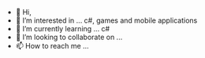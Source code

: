 - 👋 Hi,
- 👀 I’m interested in ... c#, games and mobile applications 
- 🌱 I’m currently learning ... c#
- 💞️ I’m looking to collaborate on ...
- 📫 How to reach me ...

<!---
Knyghtt/Knyghtt is a ✨ special ✨ repository because its `README.md` (this file) appears on your GitHub profile.
You can click the Preview link to take a look at your changes.
--->
